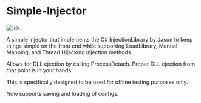 # Simple-Injector

![idk](https://i.imgur.com/mpoPCrJ.png)

A simple injector that implements the C# InjectionLibrary by Jason to keep things simple on the front end while supporting LoadLibrary, Manual Mapping, and Thread Hijacking injection methods.

Allows for DLL ejection by calling ProcessDetach. Proper DLL ejection from that point is in your hands.

This is specifically designed to be used for offline testing purposes only.

Now supports saving and loading of configs.
